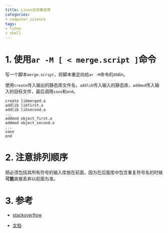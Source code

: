 ```yaml
---
title: Linux合并静态库
categories:
- computer_science
tags:
- linux
- shell
---
```


# 1. 使用`ar -M [ < merge.script ]`命令

写一个脚本`merge.script`，将脚本重定向给`ar -M`命令的stdin。

使用`create`传入输出的静态库文件名，`addlib`传入输入的静态库，`addmod`传入输入的目标文件，最后调用`save`和`end`。

```
create libmerged.a
addlib libfirst.a
addlib libsecond.a
...
addmod object_first.o
addmod object_second.o
...
save
end
```

# 2. 注意排列顺序

把必须包括其所有符号的输入库放在前面，因为在后面库中包含重复符号名的时候**可能**直接丢弃以前面为准。

# 3. 参考

- [stackoverflow](https://stackoverflow.com/a/23621751/18781047)

- [文档](https://sourceware.org/binutils/docs/binutils/ar-scripts.html)